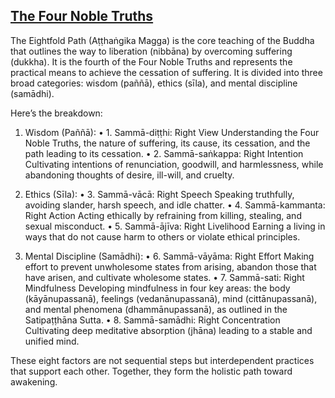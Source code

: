 ## [The Four Noble Truths](https://sukhavaho.github.io/dhamma/lists)

The Eightfold Path (Aṭṭhaṅgika Magga) is the core teaching of the Buddha that outlines the way to liberation (nibbāna) by overcoming suffering (dukkha). It is the fourth of the Four Noble Truths and represents the practical means to achieve the cessation of suffering. It is divided into three broad categories: wisdom (paññā), ethics (sīla), and mental discipline (samādhi).

Here’s the breakdown:

1. Wisdom (Paññā):
•	1. Sammā-diṭṭhi: Right View
Understanding the Four Noble Truths, the nature of suffering, its cause, its cessation, and the path leading to its cessation.
•	2. Sammā-saṅkappa: Right Intention
Cultivating intentions of renunciation, goodwill, and harmlessness, while abandoning thoughts of desire, ill-will, and cruelty.

2. Ethics (Sīla):
•	3. Sammā-vācā: Right Speech
Speaking truthfully, avoiding slander, harsh speech, and idle chatter.
	•	4. Sammā-kammanta: Right Action
Acting ethically by refraining from killing, stealing, and sexual misconduct.
	•	5. Sammā-ājīva: Right Livelihood
Earning a living in ways that do not cause harm to others or violate ethical principles.

3. Mental Discipline (Samādhi):
	•	6. Sammā-vāyāma: Right Effort
Making effort to prevent unwholesome states from arising, abandon those that have arisen, and cultivate wholesome states.
	•	7. Sammā-sati: Right Mindfulness
Developing mindfulness in four key areas: the body (kāyānupassanā), feelings (vedanānupassanā), mind (cittānupassanā), and mental phenomena (dhammānupassanā), as outlined in the Satipaṭṭhāna Sutta.
	•	8. Sammā-samādhi: Right Concentration
Cultivating deep meditative absorption (jhāna) leading to a stable and unified mind.

These eight factors are not sequential steps but interdependent practices that support each other. Together, they form the holistic path toward awakening.

